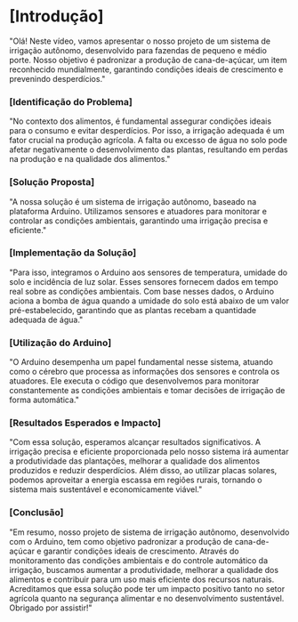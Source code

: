 # [Introdução]
"Olá! Neste vídeo, vamos apresentar o nosso projeto de um sistema de irrigação autônomo, desenvolvido para fazendas de pequeno e médio porte. Nosso objetivo é padronizar a produção de cana-de-açúcar, um item reconhecido mundialmente, garantindo condições ideais de crescimento e prevenindo desperdícios."

### [Identificação do Problema]
"No contexto dos alimentos, é fundamental assegurar condições ideais para o consumo e evitar desperdícios. Por isso, a irrigação adequada é um fator crucial na produção agrícola. A falta ou excesso de água no solo pode afetar negativamente o desenvolvimento das plantas, resultando em perdas na produção e na qualidade dos alimentos."

### [Solução Proposta]
"A nossa solução é um sistema de irrigação autônomo, baseado na plataforma Arduino. Utilizamos sensores e atuadores para monitorar e controlar as condições ambientais, garantindo uma irrigação precisa e eficiente."

### [Implementação da Solução]
"Para isso, integramos o Arduino aos sensores de temperatura, umidade do solo e incidência de luz solar. Esses sensores fornecem dados em tempo real sobre as condições ambientais. Com base nesses dados, o Arduino aciona a bomba de água quando a umidade do solo está abaixo de um valor pré-estabelecido, garantindo que as plantas recebam a quantidade adequada de água."

### [Utilização do Arduino]
"O Arduino desempenha um papel fundamental nesse sistema, atuando como o cérebro que processa as informações dos sensores e controla os atuadores. Ele executa o código que desenvolvemos para monitorar constantemente as condições ambientais e tomar decisões de irrigação de forma automática."

### [Resultados Esperados e Impacto]
"Com essa solução, esperamos alcançar resultados significativos. A irrigação precisa e eficiente proporcionada pelo nosso sistema irá aumentar a produtividade das plantações, melhorar a qualidade dos alimentos produzidos e reduzir desperdícios. Além disso, ao utilizar placas solares, podemos aproveitar a energia escassa em regiões rurais, tornando o sistema mais sustentável e economicamente viável."

### [Conclusão]
"Em resumo, nosso projeto de sistema de irrigação autônomo, desenvolvido com o Arduino, tem como objetivo padronizar a produção de cana-de-açúcar e garantir condições ideais de crescimento. Através do monitoramento das condições ambientais e do controle automático da irrigação, buscamos aumentar a produtividade, melhorar a qualidade dos alimentos e contribuir para um uso mais eficiente dos recursos naturais. Acreditamos que essa solução pode ter um impacto positivo tanto no setor agrícola quanto na segurança alimentar e no desenvolvimento sustentável. Obrigado por assistir!"
